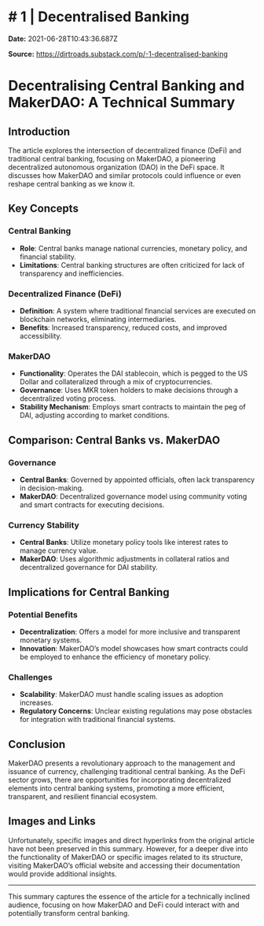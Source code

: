 # # 1 | Decentralised Banking

**Date:** 2021-06-28T10:43:36.687Z

**Source:** https://dirtroads.substack.com/p/-1-decentralised-banking

# Decentralising Central Banking and MakerDAO: A Technical Summary

## Introduction
The article explores the intersection of decentralized finance (DeFi) and traditional central banking, focusing on MakerDAO, a pioneering decentralized autonomous organization (DAO) in the DeFi space. It discusses how MakerDAO and similar protocols could influence or even reshape central banking as we know it.

## Key Concepts

### Central Banking
- **Role**: Central banks manage national currencies, monetary policy, and financial stability.
- **Limitations**: Central banking structures are often criticized for lack of transparency and inefficiencies.

### Decentralized Finance (DeFi)
- **Definition**: A system where traditional financial services are executed on blockchain networks, eliminating intermediaries.
- **Benefits**: Increased transparency, reduced costs, and improved accessibility.

### MakerDAO
- **Functionality**: Operates the DAI stablecoin, which is pegged to the US Dollar and collateralized through a mix of cryptocurrencies.
- **Governance**: Uses MKR token holders to make decisions through a decentralized voting process.
- **Stability Mechanism**: Employs smart contracts to maintain the peg of DAI, adjusting according to market conditions.

## Comparison: Central Banks vs. MakerDAO

### Governance
- **Central Banks**: Governed by appointed officials, often lack transparency in decision-making.
- **MakerDAO**: Decentralized governance model using community voting and smart contracts for executing decisions.

### Currency Stability
- **Central Banks**: Utilize monetary policy tools like interest rates to manage currency value.
- **MakerDAO**: Uses algorithmic adjustments in collateral ratios and decentralized governance for DAI stability.

## Implications for Central Banking

### Potential Benefits
- **Decentralization**: Offers a model for more inclusive and transparent monetary systems.
- **Innovation**: MakerDAO’s model showcases how smart contracts could be employed to enhance the efficiency of monetary policy.

### Challenges
- **Scalability**: MakerDAO must handle scaling issues as adoption increases.
- **Regulatory Concerns**: Unclear existing regulations may pose obstacles for integration with traditional financial systems.

## Conclusion
MakerDAO presents a revolutionary approach to the management and issuance of currency, challenging traditional central banking. As the DeFi sector grows, there are opportunities for incorporating decentralized elements into central banking systems, promoting a more efficient, transparent, and resilient financial ecosystem.

## Images and Links
Unfortunately, specific images and direct hyperlinks from the original article have not been preserved in this summary. However, for a deeper dive into the functionality of MakerDAO or specific images related to its structure, visiting MakerDAO’s official website and accessing their documentation would provide additional insights. 

---

This summary captures the essence of the article for a technically inclined audience, focusing on how MakerDAO and DeFi could interact with and potentially transform central banking.